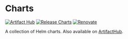 # Charts

[![Artifact Hub](https://img.shields.io/endpoint?url=https://artifacthub.io/badge/repository/Cogitri)](https://artifacthub.io/packages/search?repo=Cogitri&sort=relevance)
[![Release Charts](https://github.com/Cogitri/charts/actions/workflows/release.yaml/badge.svg)](https://github.com/Cogitri/charts/actions/workflows/release.yaml)
[![Renovate](https://img.shields.io/badge/Renovate-enabled-brightgreen?logo=renovatebot&logoColor=1DDEDD)](https://renovatebot.com)

A collection of Helm charts. Also available on [ArtifactHub](https://artifacthub.io/packages/search?repo=Cogitri&sort=relevance).

